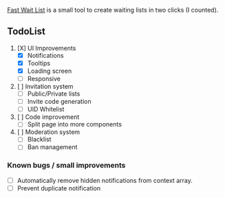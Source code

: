 [Fast Wait List](http://fast-waiting-list.vercel.app/) is a small tool to create waiting lists in two clicks (I counted).


## TodoList
 1. [X] UI Improvements
    - [X] Notifications
    - [X] Tooltips
    - [X] Loading screen
    - [ ] Responsive
 2. [ ] Invitation system
    - [ ] Public/Private lists
    - [ ] Invite code generation
    - [ ] UID Whitelist
 4. [ ] Code improvement
    - [ ] Split page into more components
 3. [ ] Moderation system
    - [ ] Blacklist
    - [ ] Ban management

### Known bugs / small improvements
 - [ ] Automatically remove hidden notifications from context array.
 - [ ] Prevent duplicate notification
